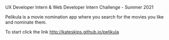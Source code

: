UX Developer Intern & Web Developer Intern Challenge - Summer 2021

Pelikula is a movie nomination app where you search for the movies you like and nominate them.

To start click the link 
http://kateskips.github.io/pelikula

